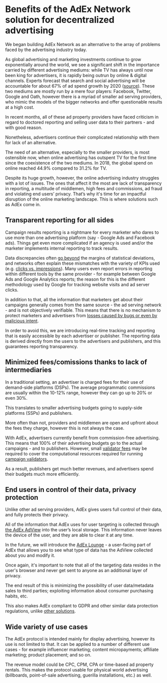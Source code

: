 # Benefits of the AdEx Network solution for decentralized advertising

We began building AdEx Network as an alternative to the array of problems faced by the advertising industry today. 

As global advertising and marketing investments continue to grow exponentially around the world, we see a significant shift in the importance carried by different advertising mediums: while TV has always until now been king for advertisers, it is rapidly being outrun by online & digital channels. Experts forecast that search and social advertising will be accountable for about 67% of ad spend growth by 2020 ([source](https://www.zenithmedia.com/insights/global-intelligence-issue-07-2018/search-and-social-to-drive-67-of-adspend-growth-by-2020/)). These two mediums are mostly run by a mere four players: Facebook, Twitter, Google and Oath, however there is a myriad of smaller ad serving providers, who mimic the models of the bigger networks and offer questionable results at a high cost. 

In recent months, all of these ad property providers have faced criticism in regard to doctored reporting and selling user data to their partners - and with good reason. 

Nonetheless, advertisers continue their complicated relationship with them for lack of an alternative.

The need of an alternative, especially to the smaller providers, is most ostensible now, when online advertising has outspent TV for the first time since the coexistence of the two mediums. In 2018, the global spend on online reached 44.9% compared to 31.2% for TV. 

Despite its huge growth, however, the online advertising industry struggles with a lot of issues. The ones that affect it the most are lack of transparency in reporting, a multitude of middlemen, high fees and commissions, ad fraud and violating end users’ privacy. That’s why it's time for an impactful disruption of the online marketing landscape. This is where solutions such as AdEx come in.

## Transparent reporting for all sides

Campaign results reporting is a nightmare for every marketer who dares to use more than one advertising platform (say - Google Ads and Facebook ads). Things get even more complicated if an agency is used and/or the marketer implements internal reporting to track results. 

Data discrepancies often [go beyond](https://www.en.advertisercommunity.com/t5/Tracking-your-Results/Big-discrepancy-in-Google-analytics-and-Google-Adwords-reporting/td-p/1771497) the margins of statistical deviations, and networks often explain these mismatches with the variety of KPIs used (e.g. [clicks vs. impressions](https://infotrust.com/articles/what-do-you-tell-clients-when-they-ask-about-the-discrepancy-in-their-ga-data/)). Many users even report errors in reporting within different tools by the same provider - for example between Google Ads and Google Analytics reports; the reason for this is the different methodology used by Google for tracking website visits and ad server clicks. 

In addition to that, all the information that marketers get about their campaigns generally comes from the same source - the ad serving network - and is not objectively verifiable. This means that there is no mechanism to protect marketers and advertisers from [losses caused by bugs or even by malicious intent](https://www.nytimes.com/2016/11/17/technology/facebook-acts-to-restore-trust-after-overstating-video-views.html). 

In order to avoid this, we are introducing real-time tracking and reporting that is easily accessible by each advertiser or publisher. The reporting data is derived directly from the users to the advertisers and publishers, and this guarantees reporting transparency.


## Minimized fees/comissions thanks to lack of intermediaries

In a traditional setting, an advertiser is charged fees for their use of demand-side platforms (DSPs). The average programmatic commissions are usually within the 10-12% range, however they can go up to 20% or even 30%. 

This translates to smaller advertising budgets going to supply-side platforms (SSPs) and publishers. 

More often than not, providers and middlemen are open and upfront about the fees they charge, however this is not always the case. 

With AdEx, advertisers currently benefit from commission-free advertising. This means that 100% of their advertising budgets go to the actual campaigns - and to publishers. However, small [validator fees](https://github.com/AdExNetwork/adex-protocol#validator-fees) may be required to cover the computational resources required for running [campaign validators](https://github.com/AdExNetwork/adex-protocol#validator-stack-platform).

As a result, publishers get much better revenues, and advertisers spend their budgets much more efficiently.


## End users in control of their data, privacy protection

Unlike other ad serving providers, AdEx gives users full control of their data, and fully protects their privacy.

All of the information that AdEx uses for user targeting is collected through [the AdEx AdView](https://github.com/AdExNetwork/adex-protocol#adview) into the user’s local storage. This information never leaves the device of the user, and they are able to clear it at any time. 

In the future, we will introduce the [AdEx Lounge](https://github.com/AdExNetwork/adex-protocol#the-adex-lounge) - a user-facing part of AdEx that allows you to  see what type of data has the AdView collected about you and modify it. 

Once again, it's important to note that all of the targeting data resides in the user's browser and never get sent to anyone as an additional layer of privacy. 

The end result of this is minimizing the possibility of user data/metadata sales to third parties; exploiting information about consumer purchasing habits, etc.

This also makes AdEx compliant to GDPR and other similar data protection regulations, unlike [other solutions](https://www.bbc.com/news/technology-46944696).


## Wide variety of use cases

The AdEx protocol is intended mainly for display advertising, however its use is not limited to that. It can be applied to a number of different use cases - for example influencer marketing; content micropayments; affiliate marketing; product placement; and so on. 

The revenue model could be CPC, CPM, CPA or time-based ad property rentals. This makes the protocol usable for physical world advertising (billboards, point-of-sale advertising, guerilla installations, etc.) as well.
